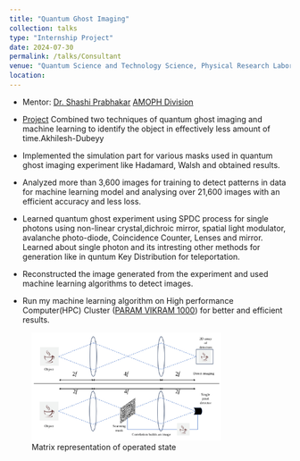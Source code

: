 ```yaml
---
title: "Quantum Ghost Imaging"
collection: talks
type: "Internship Project"
date: 2024-07-30
permalink: /talks/Consultant
venue: "Quantum Science and Technology Science, Physical Research Laboratory, Ahemdabad, Gujrat, India"
location: 
---
```

* Mentor: [Dr. Shashi Prabhakar](https://www.prl.res.in/~shaship/#group) [AMOPH Division](https://www.prl.res.in/~shaship/#about)

* [Project](https://Akhilesh-Dubeyy.github.io/files/SIP_2023_Akhilesh_Dubey.pdf) Combined two techniques of quantum ghost imaging and machine learning to identify the object in
effectively less amount of time.Akhilesh-Dubeyy

* Implemented the simulation part for various masks used in quantum ghost imaging experiment like
Hadamard, Walsh and obtained results.

* Analyzed more than 3,600 images for training to detect patterns in data for machine learning model and
analysing over 21,600 images with an efficient accuracy and less loss.

* Learned quantum ghost experiment using SPDC process for single photons using non-linear crystal,dichroic mirror, spatial light modulator, avalanche photo-diode,  Coincidence Counter, Lenses and mirror. Learned about single photon and its intresting other methods for generation like in quntum Key Distribution for teleportation.

* Reconstructed the image generated from the experiment and used machine learning algorithms to detect images.

* Run my machine learning algorithm on High performance Computer(HPC) Cluster ([PARAM VIKRAM 1000](https://www.prl.res.in/prl-eng/paramvikram1000)) for better and efficient results.

<figure>
  <img src="/images/Imagingmethod.png" alt="Trulli" style="width:80%">
  <figcaption>Matrix representation of operated state</figcaption>
</figure>
